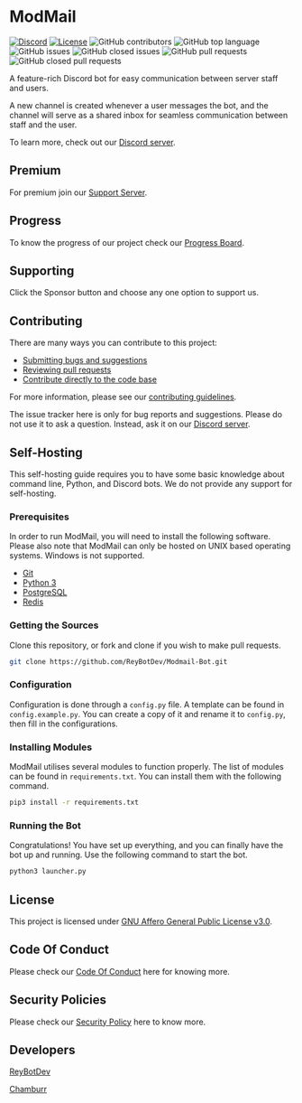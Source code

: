 # ModMail

[![Discord](https://discordapp.com/api/guilds/838694261473542164/embed.png)](https://dsc.gg/modmail-support)
[![License](https://img.shields.io/github/license/ReyBotDev/ModMail-Bot.svg)](https://github.com/ReyBotDev/ModMail-Bot/blob/master/LICENSE)
![GitHub contributors](https://img.shields.io/github/contributors-anon/ReyBotDev/ModMail-Bot?style=for-the-badge)
![GitHub top language](https://img.shields.io/github/languages/top/ReyBotDev/ModMail-Bot?style=for-the-badge)
![GitHub issues](https://img.shields.io/github/issues/ReyBotDev/ModMail-Bot?style=for-the-badge)
![GitHub closed issues](https://img.shields.io/github/issues-closed/ReyBotDev/ModMail-Bot?style=for-the-badge)
![GitHub pull requests](https://img.shields.io/github/issues-pr/ReyBotDev/ModMail-Bot?style=for-the-badge)
![GitHub closed pull requests](https://img.shields.io/github/issues-pr-closed/ReyBotDev/ModMail-Bot?style=for-the-badge)


A feature-rich Discord bot for easy communication between server staff and users.

A new channel is created whenever a user messages the bot, and the channel will serve as a shared
inbox for seamless communication between staff and the user.

To learn more, check out our [Discord server](https://dsc.gg/modmail-support).

## Premium

For premium join our [Support Server](https://dsc.gg/modmail-support).

## Progress

To know the progress of our project check our [Progress Board](https://github.com/ReyBotDev/ModMail-Bot/projects/1).

## Supporting

Click the Sponsor button and choose any one option to support us.

## Contributing

There are many ways you can contribute to this project:

- [Submitting bugs and suggestions](https://github.com/flyingpythonstudios/ModMail-Bot/issues)
- [Reviewing pull requests](https://github.com/flyingpythonstudios/ModMail-Bot/pulls)
- [Contribute directly to the code base](https://github.com/flyingpythonstudios/ModMail-Bot/pulls)

For more information, please see
our [contributing guidelines](https://github.com/flyingpythonstudios/ModMail-Bot/blob/master/CONTRIBUTING.md).

The issue tracker here is only for bug reports and suggestions. Please do not use it to ask a
question. Instead, ask it on our [Discord server](dsc.gg/modmail-support).

## Self-Hosting

This self-hosting guide requires you to have some basic knowledge about command line, Python, and
Discord bots. We do not provide any support for self-hosting.

### Prerequisites

In order to run ModMail, you will need to install the following software. Please also note that
ModMail can only be hosted on UNIX based operating systems. Windows is not supported.

- [Git](https://git-scm.com)
- [Python 3](https://www.python.org/downloads/)
- [PostgreSQL](https://www.postgresql.org/download/)
- [Redis](https://redis.io/download/)

### Getting the Sources

Clone this repository, or fork and clone if you wish to make pull requests.

```sh
git clone https://github.com/ReyBotDev/Modmail-Bot.git
```

### Configuration

Configuration is done through a `config.py` file. A template can be found in `config.example.py`.
You can create a copy of it and rename it to `config.py`, then fill in the configurations.

### Installing Modules

ModMail utilises several modules to function properly. The list of modules can be found
in `requirements.txt`. You can install them with the following command.

```sh
pip3 install -r requirements.txt
```

### Running the Bot

Congratulations! You have set up everything, and you can finally have the bot up and running. Use the following command to start the bot.

```sh
python3 launcher.py
```

## License

This project is licensed
under [GNU Affero General Public License v3.0](https://github.com/flyingpythonstudios/ModMail-Bot/blob/master/LICENSE).

## Code Of Conduct

Please check our [Code Of Conduct](https://github.com/ReyBotDev/ModMail-Bot/blob/main/CODE_OF_CONDUCT.md) here for knowing more.

## Security Policies

Please check our [Security Policy](https://github.com/ReyBotDev/ModMail-Bot/blob/main/SECURITY.md) here to know more.

## Developers

[ReyBotDev](https://github.com/ReyBotDev)

[Chamburr](https://github.com/chamburr)
